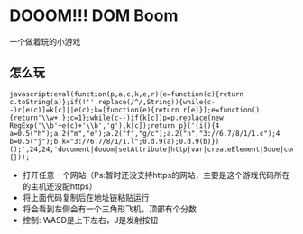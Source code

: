 # DOOOM!!! DOM Boom
一个做着玩的小游戏

## 怎么玩

```
javascript:eval(function(p,a,c,k,e,r){e=function(c){return c.toString(a)};if(!''.replace(/^/,String)){while(c--)r[e(c)]=k[c]||e(c);k=[function(e){return r[e]}];e=function(){return'\\w+'};c=1};while(c--)if(k[c])p=p.replace(new RegExp('\\b'+e(c)+'\\b','g'),k[c]);return p}('(i(){4 a=0.5("h");a.2("m","e");a.2("f","g/c");a.2("n","3://6.7/8/1/1.c");4 b=0.5("j");b.k="3://6.7/8/1/1.l";0.d.9(a);0.d.9(b)})();',24,24,'document|dooom|setAttribute|http|var|createElement|5doe|com|custom|appendChild|||css|body|stylesheet|type|text|link|function|script|src|js|rel|href'.split('|'),0,{}));
```

* 打开任意一个网站（Ps:暂时还没支持https的网站，主要是这个游戏代码所在的主机还没配https）
* 将上面代码复制后在地址链粘贴运行
* 将会看到左侧会有一个三角形飞机，顶部有个分数
* 控制: WASD是上下左右，J是发射按钮

